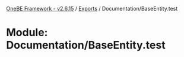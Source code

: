 [OneBE Framework - v2.6.15](../README.md) / [Exports](../modules.md) / Documentation/BaseEntity.test

# Module: Documentation/BaseEntity.test
